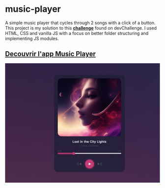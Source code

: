 # music-player

A simple music player that cycles through 2 songs with a click of a button. This project is my solution to this [**challenge**](https://devchallenges.io/challenge/36) found on devChallenge. I used HTML, CSS and vanilla JS with a focus on better folder structuring and implementing JS modules.

## [Decouvrir l'app Music Player](https://edes74500.github.io/DChallenges_MusicApp/)

**![app Music Player](/assets/Screenshot/desktop.jpg)**
